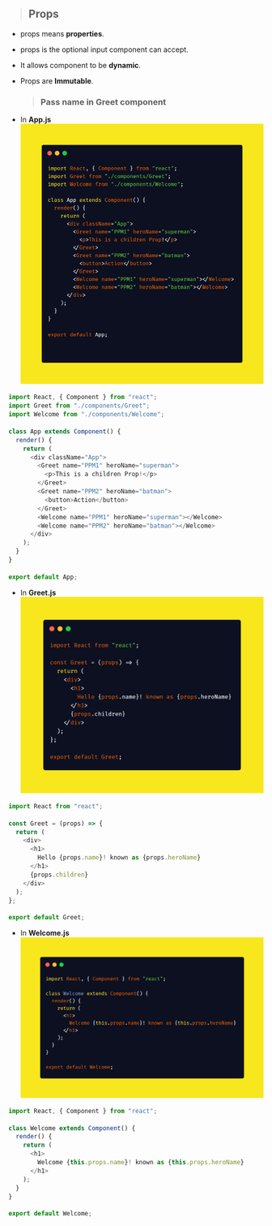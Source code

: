 > ## Props

- props means **properties**.
- props is the optional input component can accept.
- It allows component to be **dynamic**.
- Props are **Immutable**.

  > ### Pass name in Greet component

- In **App.js**
  ![App.js](https://github.com/ppm143/AllProjectImages/blob/master/ReactJS%20Tutorial/props/appjs.png)

```js
import React, { Component } from "react";
import Greet from "./components/Greet";
import Welcome from "./components/Welcome";

class App extends Component() {
  render() {
    return (
      <div className="App">
        <Greet name="PPM1" heroName="superman">
          <p>This is a children Prop!</p>
        </Greet>
        <Greet name="PPM2" heroName="batman">
          <button>Action</button>
        </Greet>
        <Welcome name="PPM1" heroName="superman"></Welcome>
        <Welcome name="PPM2" heroName="batman"></Welcome>
      </div>
    );
  }
}

export default App;
```

- In **Greet.js**
  ![Greet.js](https://github.com/ppm143/AllProjectImages/blob/master/ReactJS%20Tutorial/props/greetjs.png)

```js
import React from "react";

const Greet = (props) => {
  return (
    <div>
      <h1>
        Hello {props.name}! known as {props.heroName}
      </h1>
      {props.children}
    </div>
  );
};

export default Greet;
```

- In **Welcome.js**
  ![Welcome.js](https://github.com/ppm143/AllProjectImages/blob/master/ReactJS%20Tutorial/props/welcomejs.png)

```js
import React, { Component } from "react";

class Welcome extends Component() {
  render() {
    return (
      <h1>
        Welcome {this.props.name}! known as {this.props.heroName}
      </h1>
    );
  }
}

export default Welcome;
```
